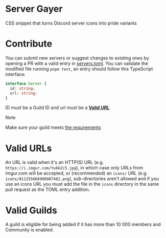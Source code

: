 # Server Gayer

CSS snippet that turns Discord server icons into pride variants

# Contribute

You can submit new servers or suggest changes to existing ones by opening a PR with a valid entry in [servers.toml](servers.toml). You can validate the modified file running `pnpm test`, an entry should follow this TypeScript interface:

```ts
interface Server {
  id: string;
  url: string;
}
```

ID must be a Guild ID and url must be a **[Valid URL](#valid-urls)**

> [!NOTE]  
> Make sure your guild meets [the requirements](#valid-guilds)

# Valid URLs

An URL is valid when it's an HTTP(S) URL (e.g. `https://i.imgur.com/Yu6kZc5.jpg`), in which case only URLs from imgur.com will be accepted, or (recommended) an `icons/` URL (e.g. `icons/811255666990907402.png`), sub-directories aren't allowed and if you use an icons URL you must add the file in the `icons` directory in the same pull request as the TOML entry addition.

# Valid Guilds

A guild is eligible for being added if it has more than 10 000 members and Community is enabled.
